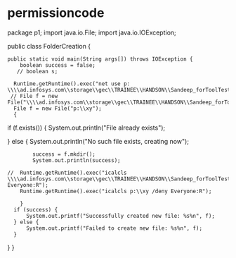 # permissioncode

package p1;
import java.io.File;
import java.io.IOException;

public class FolderCreation {

	public static void main(String args[]) throws IOException {
        boolean success = false;
       // boolean s;
    
      Runtime.getRuntime().exec("net use p: \\\\ad.infosys.com\\storage\\gec\\TRAINEE\\HANDSON\\Sandeep_forToolTesting\\");
     // File f = new File("\\\\ad.infosys.com\\storage\\gec\\TRAINEE\\HANDSON\\Sandeep_forToolTesting\\xy4");
      File f = new File("p:\\xy"); 
      {
  if (f.exists()) {
      System.out.println("File already exists");

  } else {
      System.out.println("No such file exists, creating now");
     
			success = f.mkdir();
			System.out.println(success);
			
	//	Runtime.getRuntime().exec("icalcls  \\\\ad.infosys.com\\storage\\gec\\TRAINEE\\HANDSON\\Sandeep_forToolTesting\\xy4/deny Everyone:R");
		Runtime.getRuntime().exec("icalcls p:\\xy /deny Everyone:R");
		
		}
      if (success) {
          System.out.printf("Successfully created new file: %s%n", f);
      } else {
          System.out.printf("Failed to create new file: %s%n", f);
      }
  }
        }
	

